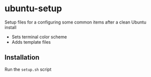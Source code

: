 # ubuntu-setup
Setup files for a configuring some common items after a clean Ubuntu install

* Sets terminal color scheme 
* Adds template files

## Installation
Run the `setup.sh` script 
